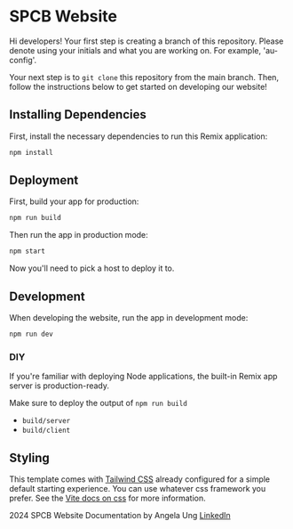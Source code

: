 # SPCB Website

Hi developers! Your first step is creating a branch of this repository. Please denote using your initials and what you are working on. For example, 'au-config'.

Your next step is to ```git clone``` this repository from the main branch. Then, follow the instructions below to get started on developing our website!

## Installing Dependencies

First, install the necessary dependencies to run this Remix application:

```sh
npm install
```

## Deployment

First, build your app for production:

```sh
npm run build
```

Then run the app in production mode:

```sh
npm start
```

Now you'll need to pick a host to deploy it to.

## Development

When developing the website, run the app in development mode:

```sh
npm run dev
```

### DIY

If you're familiar with deploying Node applications, the built-in Remix app server is production-ready.

Make sure to deploy the output of `npm run build`

- `build/server`
- `build/client`

## Styling

This template comes with [Tailwind CSS](https://tailwindcss.com/) already configured for a simple default starting experience. You can use whatever css framework you prefer. See the [Vite docs on css](https://vitejs.dev/guide/features.html#css) for more information.

2024 SPCB Website Documentation by Angela Ung [LinkedIn](www.linkedin.com/in/angelaunguf)
